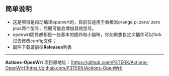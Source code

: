 ## 简单说明
- 这是项目是自动编译openwrt的，目前仅适用于香橙派orange pi zero/ zero plus两个型号，后期可能会增加其他型号。
- openwrt固件都都是一些基本的插件和小猫咪，你如果想自定义插件可以fork过去修改config文件；
- 固件下载请前往**Releases**列表


---
**Actions-OpenWrt** 项目原地址：[https://github.com/P3TERX/Actions-OpenWrt](https://github.com/P3TERX/Actions-OpenWrt)

